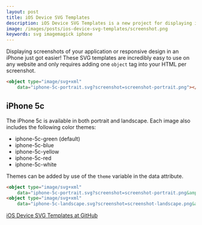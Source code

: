 ```yaml
---
layout: post
title: iOS Device SVG Templates
description: iOS Device SVG Templates is a new project for displaying iOS screenshots in themeable iOS devices.
image: /images/posts/ios-device-svg-templates/screenshot.png
keywords: svg imagemagick iphone
---
```


Displaying screenshots of your application or responsive design in an iPhone just got easier! These SVG templates are incredibly easy to use on any website and only requires adding one `object` tag into your HTML per screenshot.

```html
<object type="image/svg+xml"
    data="iphone-5c-portrait.svg?screenshot=screenshot-portrait.png"></object>
```

## iPhone 5c

The iPhone 5c is available in both portrait and landscape. Each image also includes the following color themes:

- iphone-5c-green (default)
- iphone-5c-blue
- iphone-5c-yellow
- iphone-5c-red
- iphone-5c-white

Themes can be added by use of the `theme` variable in the data attribute.

```html
<object type="image/svg+xml"
    data="iphone-5c-portrait.svg?screenshot=screenshot-portrait.png&amp;theme=iphone-5c-red"></object>
<object type="image/svg+xml"
    data="iphone-5c-landscape.svg?screenshot=screenshot-landscape.png&amp;theme=iphone-5c-red"></object>
```

[iOS Device SVG Templates at GitHub](https://github.com/neogeek/ios-device-svg-templates)
